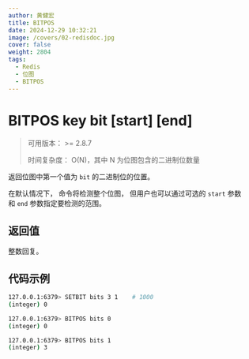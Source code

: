 ```yaml
---
author: 黄健宏
title: BITPOS
date: 2024-12-29 10:32:21
image: /covers/02-redisdoc.jpg
cover: false
weight: 2804
tags:
  - Redis
  - 位图
  - BITPOS
---
```


# BITPOS key bit [start] [end]

> 可用版本： >= 2.8.7
> 
> 时间复杂度： O(N)，其中 N 为位图包含的二进制位数量

返回位图中第一个值为 `bit` 的二进制位的位置。

在默认情况下， 命令将检测整个位图， 但用户也可以通过可选的 `start` 参数和 `end` 参数指定要检测的范围。

## 返回值

整数回复。

## 代码示例

```bash
127.0.0.1:6379> SETBIT bits 3 1    # 1000
(integer) 0

127.0.0.1:6379> BITPOS bits 0
(integer) 0

127.0.0.1:6379> BITPOS bits 1
(integer) 3
```
